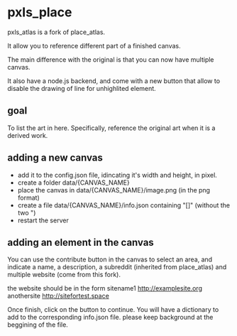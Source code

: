 # pxls_place
pxls_atlas is a fork of place_atlas.

It allow you to reference different part of a finished canvas.

The main difference with the original is that you can now have multiple canvas.

It also have a node.js backend, and come with a new button that allow to disable the drawing of line for unhighlited element.

## goal
To list the art in here. Specifically, reference the original art when it is a derived work.

## adding a new canvas
- add it to the config.json file, idincating it's width and height, in pixel.
- create a folder data/{CANVAS_NAME}
- place the canvas in data/{CANVAS_NAME}/image.png (in the png format)
- create a file data/{CANVAS_NAME}/info.json containing "[]" (without the two ")
- restart the server

## adding an element in the canvas
You can use the contribute button in the canvas to select an area, and indicate a name, a description, a subreddit (inherited from place_atlas) and multiple website (come from this fork).

the website should be in the form
sitename1
http://examplesite.org
anothersite
http://sitefortest.space

Once finish, click on the button to continue.
You will have a dictionary to add to the corresponding info.json file. please keep background at the beggining of the file.
